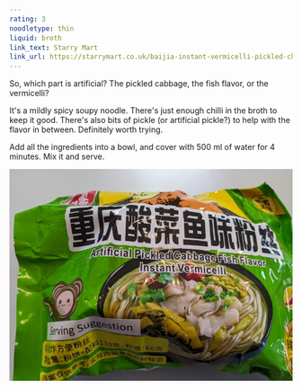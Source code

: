```yaml
---
rating: 3
noodletype: thin
liquid: broth
link_text: Starry Mart
link_url: https://starrymart.co.uk/baijia-instant-vermicelli-pickled-chinese-cabbage-fish-110g.html
---
```


So, which part is artificial? The pickled cabbage, the fish flavor, or the vermicelli? 

It's a mildly spicy soupy noodle.  There's just enough chilli in the broth to keep it good.  There's also bits of pickle (or artificial pickle?) to help with the flavor in between.  Definitely worth trying. 

Add all the ingredients into a bowl, and cover with 500 ml of water for 4 minutes.  Mix it and serve.  


![Baijia Instant Sweet Potato Vermicelli Pickled Cabbage Fish Flavour](images/015.jpg)
